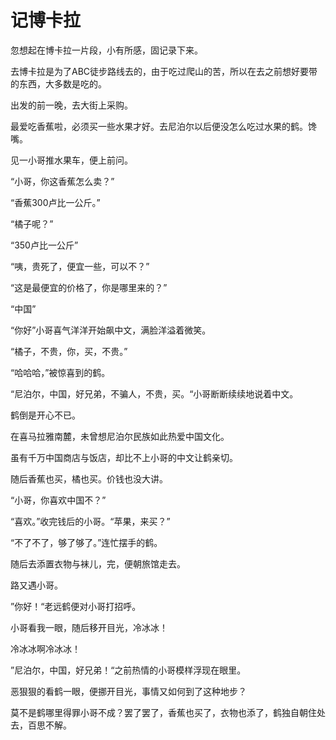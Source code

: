 # 记博卡拉

忽想起在博卡拉一片段，小有所感，固记录下来。

去博卡拉是为了ABC徒步路线去的，由于吃过爬山的苦，所以在去之前想好要带的东西，大多数是吃的。

出发的前一晚，去大街上采购。

最爱吃香蕉啦，必须买一些水果才好。去尼泊尔以后便没怎么吃过水果的鹤。馋嘴。

见一小哥推水果车，便上前问。

“小哥，你这香蕉怎么卖？”

“香蕉300卢比一公斤。”

“橘子呢？”

“350卢比一公斤”

“咦，贵死了，便宜一些，可以不？”

“这是最便宜的价格了，你是哪里来的？”

“中国”

“你好”小哥喜气洋洋开始飙中文，满脸洋溢着微笑。

“橘子，不贵，你，买，不贵。”

“哈哈哈，”被惊喜到的鹤。

“尼泊尔，中国，好兄弟，不骗人，不贵，买。“小哥断断续续地说着中文。

鹤倒是开心不已。

在喜马拉雅南麓，未曾想尼泊尔民族如此热爱中国文化。

虽有千万中国商店与饭店，却比不上小哥的中文让鹤亲切。

随后香蕉也买，橘也买。价钱也没大讲。

“小哥，你喜欢中国不？”

“喜欢。”收完钱后的小哥。“苹果，来买？”

“不了不了，够了够了。”连忙摆手的鹤。

随后去添置衣物与袜儿，完，便朝旅馆走去。

路又遇小哥。

”你好！“老远鹤便对小哥打招呼。

小哥看我一眼，随后移开目光，冷冰冰！

冷冰冰啊冷冰冰！

”尼泊尔，中国，好兄弟！“之前热情的小哥模样浮现在眼里。

恶狠狠的看鹤一眼，便挪开目光，事情又如何到了这种地步？

莫不是鹤哪里得罪小哥不成？罢了罢了，香蕉也买了，衣物也添了，鹤独自朝住处去，百思不解。

